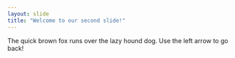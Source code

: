 ```yaml
---
layout: slide
title: "Welcome to our second slide!"
---
```

The quick brown fox runs over the lazy hound dog.
Use the left arrow to go back!
